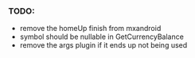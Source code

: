 ### TODO:
- remove the homeUp finish from mxandroid
- symbol should be nullable in GetCurrencyBalance
- remove the args plugin if it ends up not being used